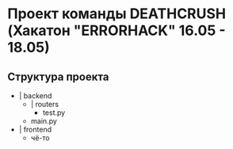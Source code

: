 # Проект команды DEATHCRUSH (Хакатон "ERRORHACK" 16.05 - 18.05)

## Структура проекта
- | backend
    - | routers
      - test.py
    - main.py 
- | frontend
    - чё-то 
